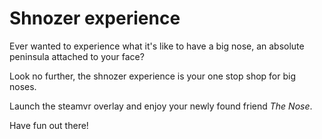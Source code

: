 # Shnozer experience

Ever wanted to experience what it's like to have a big nose, an absolute peninsula attached to your face?

Look no further, the shnozer experience is your one stop shop for big noses.

Launch the steamvr overlay and enjoy your newly found friend *The Nose*.

Have fun out there!

[](https://arc-anglerfish-eu-central-1-prod-leparisien.s3.amazonaws.com/public/I6CLFEZ3WV5CDM7B5C42OUB4E4.jpg)